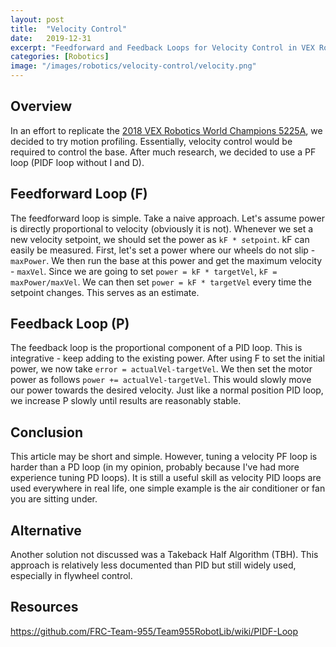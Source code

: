 ```yaml
---
layout: post
title:  "Velocity Control"
date:   2019-12-31
excerpt: "Feedforward and Feedback Loops for Velocity Control in VEX Robotics"
categories: [Robotics]
image: "/images/robotics/velocity-control/velocity.png"
---
```

## Overview
In an effort to replicate the [2018 VEX Robotics World Champions 5225A](https://www.youtube.com/watch?v=sux3YbbbkYY), we decided to try motion profiling. Essentially, velocity control would be required to control the base. After much research, we decided to use a PF loop (PIDF loop without I and D).

## Feedforward Loop (F)
The feedforward loop is simple. Take a naive approach. Let's assume power is directly proportional to velocity (obviously it is not). Whenever we set a new velocity setpoint, we should set the power as `kF * setpoint`. kF can easily be measured. First, let's set a power where our wheels do not slip - `maxPower`. We then run the base at this power and get the maximum velocity - `maxVel`. Since we are going to set `power = kF * targetVel`, `kF = maxPower/maxVel`. We can then set `power = kF * targetVel` every time the setpoint changes. This serves as an estimate.

## Feedback Loop (P)
The feedback loop is the proportional component of a PID loop. This is integrative - keep adding to the existing power. After using F to set the initial power, we now take `error = actualVel-targetVel`. We then set the motor power as follows `power += actualVel-targetVel`. This would slowly move our power towards the desired velocity. Just like a normal position PID loop, we increase P slowly until results are reasonably stable.

## Conclusion
This article may be short and simple. However, tuning a velocity PF loop is harder than a PD loop (in my opinion, probably because I've had more experience tuning PD loops). It is still a useful skill as velocity PID loops are used everywhere in real life, one simple example is the air conditioner or fan you are sitting under.

## Alternative
Another solution not discussed was a Takeback Half Algorithm (TBH). This approach is relatively less documented than PID but still widely used, especially in flywheel control.

## Resources
<https://github.com/FRC-Team-955/Team955RobotLib/wiki/PIDF-Loop>